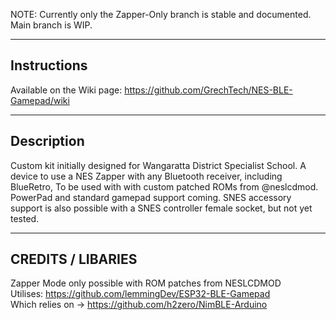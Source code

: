 NOTE: Currently only the Zapper-Only branch is stable and documented. Main branch is WIP.

------------------------
Instructions
------------------------
Available on the Wiki page: https://github.com/GrechTech/NES-BLE-Gamepad/wiki

-----------
Description 
-----------
Custom kit initially designed for Wangaratta District Specialist School. A device to use a NES Zapper with any Bluetooth receiver, including BlueRetro, To be used with with custom patched ROMs from @neslcdmod. PowerPad and standard gamepad support coming. SNES accessory support is also possible with a SNES controller female socket, but not yet tested.


------------------------
CREDITS / LIBARIES 
------------------------
Zapper Mode only possible with ROM patches from NESLCDMOD  
Utilises: https://github.com/lemmingDev/ESP32-BLE-Gamepad  
Which relies on -> https://github.com/h2zero/NimBLE-Arduino  
